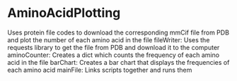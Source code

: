 # AminoAcidPlotting
Uses protein file codes to download the corresponding mmCif file from PDB and plot the number of each amino acid in the file
fileWriter: Uses the requests library to get the file from PDB and download it to the computer
aminoCounter: Creates a dict which counts the frequency of each amino acid in the file
barChart: Creates a bar chart that displays the frequencies of each amino acid
mainFile: Links scripts together and runs them
